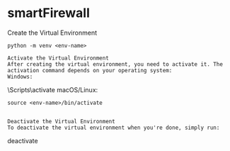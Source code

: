 # smartFirewall


Create the Virtual Environment

```
python -m venv <env-name>

Activate the Virtual Environment
After creating the virtual environment, you need to activate it. The activation command depends on your operating system:
Windows:
```
<env-name>\Scripts\activate
macOS/Linux:
```
source <env-name>/bin/activate


Deactivate the Virtual Environment
To deactivate the virtual environment when you're done, simply run:
```
deactivate


